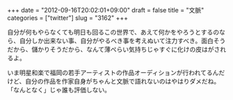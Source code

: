 +++
date = "2012-09-16T20:02:01+09:00"
draft = false
title = "文脈"
categories = ["twitter"]
slug = "3162"
+++

自分が何もやらなくても明日も回るこの世界で、あえて何かをやろうとするのなら、自分しか出来ない事、自分がやるべき事を考えぬいて注力すべき。面白そうだから、儲かりそうだから、なんて薄ぺらい気持ちじゃすぐに化けの皮はがされるよ。

いま明星和楽で福岡の若手アーティストの作品オーディションが行われてるんだけど、自分の作品を作家自身がちゃんと文脈で語れないのはやはりダメだね。「なんとなく」じゃ誰も評価しない。
